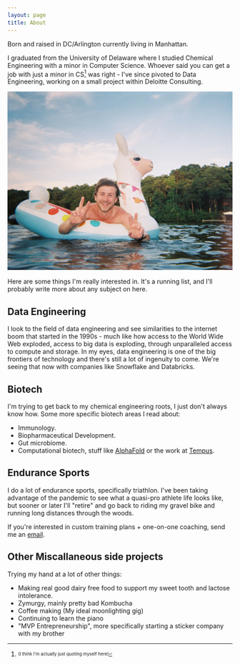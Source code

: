 ```yaml
---
layout: page
title: About
---
```


Born and raised in DC/Arlington currently living in Manhattan. 

I graduated from the University of Delaware where I studied Chemical Engineering with a minor in Computer Science. Whoever said you can get a job with just a minor in CS[^1] was right - I've since pivoted to Data Engineering, working on a small project within Deloitte Consulting. 

<img src="/assets/about/NoahFloatie.jpg" alt="Noah on an Alpaca Floatie" width="700px">

[^1]: <sub><sup>(I think I'm actually just quoting myself here)<sub><sup>

Here are some things I'm really interested in. It's a running list, and I'll probably write more about any subject on here. 

## Data Engineering

I look to the field of data engineering and see similarities to the internet boom that started in the 1990s - much like how access to the World Wide Web exploded, access to big data is exploding, through unparalleled access to compute and storage. In my eyes, data engineering is one of the big frontiers of technology and there's still a lot of ingenuity to come. We're seeing that now with companies like Snowflake and Databricks. 

## Biotech 

I'm trying to get back to my chemical engineering roots, I just don't always know how. Some more specific biotech areas I read about: 
* Immunology. 
* Biopharmaceutical Development.
* Gut microbiome.
* Computational biotech, stuff like [AlphaFold](https://deepmind.com/blog/article/AlphaFold-Using-AI-for-scientific-discovery) or the work at [Tempus](https://www.tempus.com/).

## Endurance Sports 

I do a lot of endurance sports, specifically triathlon. I've been taking advantage of the pandemic to see what a quasi-pro athlete life looks like, but sooner or later I'll "retire" and go back to riding my gravel bike and running long distances through the woods. 

If you're interested in custom training plans + one-on-one coaching, send me an [email](noah.kennedy1@gmail.com).

## Other Miscallaneous side projects

Trying my hand at a lot of other things:
* Making real good dairy free food to support my sweet tooth and lactose intolerance. 
* Zymurgy, mainly pretty bad Kombucha 
* Coffee making (My ideal moonlighting gig)
* Continuing to learn the piano
* "MVP Entrepreneurship", more specifically starting a sticker company with my brother 